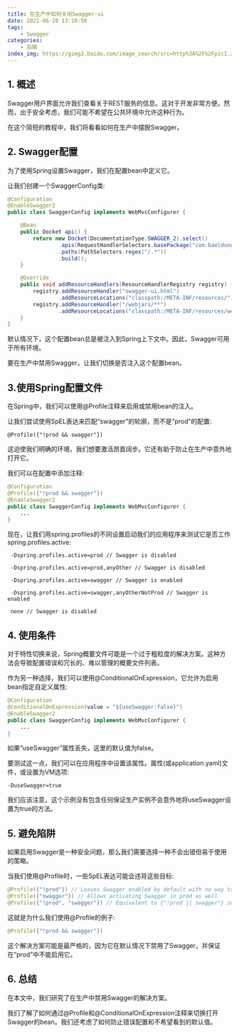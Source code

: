 ```yaml
---
title: 在生产中如何关闭Swagger-ui
date: 2021-06-28 13:10:50
tags:
    - Swagger
categories:
    - 后端
index_img: https://gimg2.baidu.com/image_search/src=http%3A%2F%2Fpic1.zhimg.com%2Fv2-1b2f4bbab5617fca4bb118562ec97b4f_1200x500.jpg&refer=http%3A%2F%2Fpic1.zhimg.com&app=2002&size=f9999,10000&q=a80&n=0&g=0n&fmt=jpeg?sec=1632029423&t=765c7518a5e6ced63fd65e173525913b
---
```


## 1. 概述

Swagger用户界面允许我们查看关于REST服务的信息。这对于开发非常方便。然而，出于安全考虑，我们可能不希望在公共环境中允许这种行为。

在这个简短的教程中，我们将看看如何在生产中摆脱Swagger。

## 2. Swagger配置
为了使用Spring设置Swagger，我们在配置bean中定义它。

让我们创建一个SwaggerConfig类:

```java
@Configuration
@EnableSwagger2
public class SwaggerConfig implements WebMvcConfigurer {

    @Bean
    public Docket api() {
        return new Docket(DocumentationType.SWAGGER_2).select()
                .apis(RequestHandlerSelectors.basePackage("com.baeldung"))
                .paths(PathSelectors.regex("/.*"))
                .build();
    }

    @Override
    public void addResourceHandlers(ResourceHandlerRegistry registry) {
        registry.addResourceHandler("swagger-ui.html")
                .addResourceLocations("classpath:/META-INF/resources/");
        registry.addResourceHandler("/webjars/**")
                .addResourceLocations("classpath:/META-INF/resources/webjars/");
    }
}
```

默认情况下，这个配置bean总是被注入到Spring上下文中。因此，Swagger可用于所有环境。

要在生产中禁用Swagger，让我们切换是否注入这个配置bean。

## 3.使用Spring配置文件

在Spring中，我们可以使用@Profile注释来启用或禁用bean的注入。

让我们尝试使用SpEL表达来匹配“swagger”的轮廓，而不是“prod”的配置:

```
@Profile({"!prod && swagger"})
```
这迫使我们明确的环境，我们想要激活昂首阔步。它还有助于防止在生产中意外地打开它。

我们可以在配置中添加注释:
```java
@Configuration
@Profile({"!prod && swagger"})
@EnableSwagger2
public class SwaggerConfig implements WebMvcConfigurer {
    ...
}
```

现在，让我们用spring.profiles的不同设置启动我们的应用程序来测试它是否工作 spring.profiles.active:

```
 -Dspring.profiles.active=prod // Swagger is disabled

 -Dspring.profiles.active=prod,anyOther // Swagger is disabled

 -Dspring.profiles.active=swagger // Swagger is enabled

 -Dspring.profiles.active=swagger,anyOtherNotProd // Swagger is enabled

 none // Swagger is disabled
```

## 4. 使用条件
对于特性切换来说，Spring概要文件可能是一个过于粗粒度的解决方案。这种方法会导致配置错误和冗长的、难以管理的概要文件列表。

作为另一种选择，我们可以使用@ConditionalOnExpression，它允许为启用bean指定自定义属性:

```java
@Configuration
@ConditionalOnExpression(value = "${useSwagger:false}")
@EnableSwagger2
public class SwaggerConfig implements WebMvcConfigurer {
    ...
}
```

如果“useSwagger”属性丢失，这里的默认值为false。

要测试这一点，我们可以在应用程序中设置该属性。属性(或application.yaml)文件，或设置为VM选项:

```
-DuseSwagger=true

```
我们应该注意，这个示例没有包含任何保证生产实例不会意外地将useSwagger设置为true的方法。

## 5. 避免陷阱
如果启用Swagger是一种安全问题，那么我们需要选择一种不会出错但易于使用的策略。

当我们使用@Profile时，一些SpEL表达可能会违背这些目标:
```java
@Profile({"!prod"}) // Leaves Swagger enabled by default with no way to disable it in other profiles
@Profile({"swagger"}) // Allows activating Swagger in prod as well
@Profile({"!prod", "swagger"}) // Equivalent to {"!prod || swagger"} so it's worse than {"!prod"} as it provides a way to activate Swagger in prod too
```

这就是为什么我们使用@Profile的例子:

```java
@Profile({"!prod && swagger"})
```
这个解决方案可能是最严格的，因为它在默认情况下禁用了Swagger，并保证在“prod”中不能启用它。

## 6. 总结
在本文中，我们研究了在生产中禁用Swagger的解决方案。

我们了解了如何通过@Profile和@ConditionalOnExpression注释来切换打开Swagger的bean。我们还考虑了如何防止错误配置和不希望看到的默认值。
